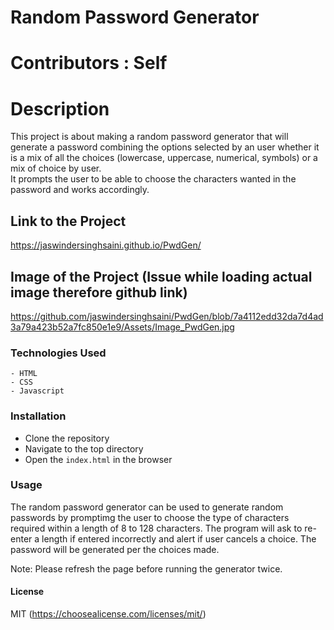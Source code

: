 # Random Password Generator

# Contributors : Self

# Description
This project is about making a random password generator that will generate a password combining the options selected by an user whether it is a mix of all the choices (lowercase, uppercase, numerical, symbols) or a mix of choice by user. <br>
It prompts the user to be able to choose the characters wanted in the password and works accordingly.

## Link to the Project
 https://jaswindersinghsaini.github.io/PwdGen/
 
## Image of the Project (Issue while loading actual image therefore github link)
https://github.com/jaswindersinghsaini/PwdGen/blob/7a4112edd32da7d4ad3a79a423b52a7fc850e1e9/Assets/Image_PwdGen.jpg

### Technologies Used
    - HTML
    - CSS
    - Javascript

### Installation

 - Clone the repository
 - Navigate to the top directory
 - Open the `index.html` in the browser

### Usage

The random password generator can be used to generate random passwords by promptimg the user to choose the type of characters required within a length of 8 to 128 characters. The program will ask to re-enter a length if entered incorrectly and alert if user cancels a choice. The password will be generated per the choices made.

Note: Please refresh the page before running the generator twice.

#### License 
 MIT (https://choosealicense.com/licenses/mit/)

